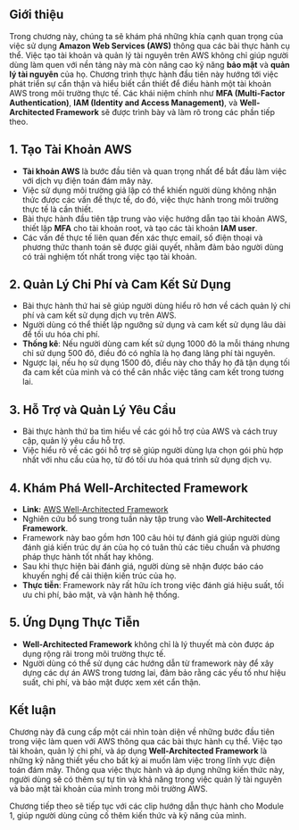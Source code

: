 ## Giới thiệu
Trong chương này, chúng ta sẽ khám phá những khía cạnh quan trọng của việc sử dụng **Amazon Web Services (AWS)** thông qua các bài thực hành cụ thể. Việc tạo tài khoản và quản lý tài nguyên trên AWS không chỉ giúp người dùng làm quen với nền tảng này mà còn nâng cao kỹ năng **bảo mật** và **quản lý tài nguyên** của họ. Chương trình thực hành đầu tiên này hướng tới việc phát triển sự cẩn thận và hiểu biết cần thiết để điều hành một tài khoản AWS trong môi trường thực tế. Các khái niệm chính như **MFA (Multi-Factor Authentication)**, **IAM (Identity and Access Management)**, và **Well-Architected Framework** sẽ được trình bày và làm rõ trong các phần tiếp theo.
## 1. Tạo Tài Khoản AWS
- **Tài khoản AWS** là bước đầu tiên và quan trọng nhất để bắt đầu làm việc với dịch vụ điện toán đám mây này.
- Việc sử dụng môi trường giả lập có thể khiến người dùng không nhận thức được các vấn đề thực tế, do đó, việc thực hành trong môi trường thực tế là cần thiết.
- Bài thực hành đầu tiên tập trung vào việc hướng dẫn tạo tài khoản AWS, thiết lập **MFA** cho tài khoản root, và tạo các tài khoản **IAM user**.
- Các vấn đề thực tế liên quan đến xác thực email, số điện thoại và phương thức thanh toán sẽ được giải quyết, nhằm đảm bảo người dùng có trải nghiệm tốt nhất trong việc tạo tài khoản.
## 2. Quản Lý Chi Phí và Cam Kết Sử Dụng
- Bài thực hành thứ hai sẽ giúp người dùng hiểu rõ hơn về cách quản lý chi phí và cam kết sử dụng dịch vụ trên AWS.
- Người dùng có thể thiết lập ngưỡng sử dụng và cam kết sử dụng lâu dài để tối ưu hóa chi phí.
- **Thống kê**: Nếu người dùng cam kết sử dụng 1000 đô la mỗi tháng nhưng chỉ sử dụng 500 đô, điều đó có nghĩa là họ đang lãng phí tài nguyên.
- Ngược lại, nếu họ sử dụng 1500 đô, điều này cho thấy họ đã tận dụng tối đa cam kết của mình và có thể cân nhắc việc tăng cam kết trong tương lai.
## 3. Hỗ Trợ và Quản Lý Yêu Cầu
- Bài thực hành thứ ba tìm hiểu về các gói hỗ trợ của AWS và cách truy cập, quản lý yêu cầu hỗ trợ.
- Việc hiểu rõ về các gói hỗ trợ sẽ giúp người dùng lựa chọn gói phù hợp nhất với nhu cầu của họ, từ đó tối ưu hóa quá trình sử dụng dịch vụ.
## 4. Khám Phá Well-Architected Framework
- **Link:** [AWS Well-Architected Framework](https://docs.aws.amazon.com/wellarchitected)
- Nghiên cứu bổ sung trong tuần này tập trung vào **Well-Architected Framework**.
- Framework này bao gồm hơn 100 câu hỏi tự đánh giá giúp người dùng đánh giá kiến trúc dự án của họ có tuân thủ các tiêu chuẩn và phương pháp thực hành tốt nhất hay không.
- Sau khi thực hiện bài đánh giá, người dùng sẽ nhận được báo cáo khuyến nghị để cải thiện kiến trúc của họ.
- **Thực tiễn**: Framework này rất hữu ích trong việc đánh giá hiệu suất, tối ưu chi phí, bảo mật, và vận hành hệ thống.
## 5. Ứng Dụng Thực Tiễn
- **Well-Architected Framework** không chỉ là lý thuyết mà còn được áp dụng rộng rãi trong môi trường thực tế.
- Người dùng có thể sử dụng các hướng dẫn từ framework này để xây dựng các dự án AWS trong tương lai, đảm bảo rằng các yếu tố như hiệu suất, chi phí, và bảo mật được xem xét cẩn thận.
## Kết luận
Chương này đã cung cấp một cái nhìn toàn diện về những bước đầu tiên trong việc làm quen với AWS thông qua các bài thực hành cụ thể. Việc tạo tài khoản, quản lý chi phí, và áp dụng **Well-Architected Framework** là những kỹ năng thiết yếu cho bất kỳ ai muốn làm việc trong lĩnh vực điện toán đám mây. Thông qua việc thực hành và áp dụng những kiến thức này, người dùng sẽ có thêm sự tự tin và khả năng trong việc quản lý tài nguyên và bảo mật tài khoản của mình trong môi trường AWS.

Chương tiếp theo sẽ tiếp tục với các clip hướng dẫn thực hành cho Module 1, giúp người dùng củng cố thêm kiến thức và kỹ năng của mình.